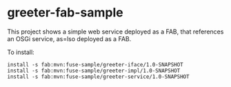 greeter-fab-sample
==================

This project shows a simple web service deployed as a FAB, that references an OSGi service, as=lso deployed as a FAB.

To install:

    install -s fab:mvn:fuse-sample/greeter-iface/1.0-SNAPSHOT
    install -s fab:mvn:fuse-sample/greeter-impl/1.0-SNAPSHOT
    install -s fab:mvn:fuse-sample/greeter-service/1.0-SNAPSHOT


